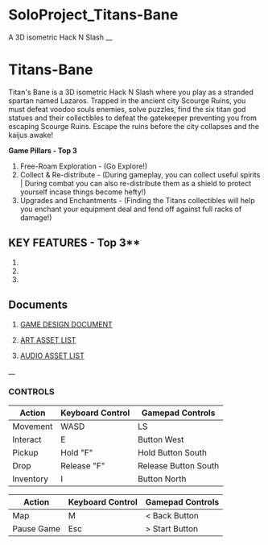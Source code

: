 # SoloProject_Titans-Bane
A 3D isometric Hack N Slash
__

# Titans-Bane
Titan's Bane is a 3D isometric Hack N Slash where you play as a stranded spartan named Lazaros. Trapped in the ancient city Scourge Ruins, you must defeat voodoo souls enemies, solve puzzles, find the six titan god statues and their collectibles to defeat the gatekeeper preventing you from escaping Scourge Ruins. Escape the ruins before the city collapses and the kaijus awake!

**Game Pillars - Top 3**
1. Free-Roam Exploration - (Go Explore!)
2. Collect & Re-distribute - (During gameplay, you can collect useful spirits | During combat you can also re-distribute them as a shield to protect yourself incase things become hefty!)
3. Upgrades and Enchantments - (Finding the Titans collectibles will help you enchant your equipment deal and fend off against full racks of damage!)

## KEY FEATURES - Top 3**
1.
2.
3.

## Documents

1. [GAME DESIGN DOCUMENT](<https://docs.google.com/document/d/1C21a5SkZ2rtnIALKKANTmiBioCDLWCKSGjq0fJ9SEhk/edit?usp=sharing>)

2. [ART ASSET LIST](<https://docs.google.com/spreadsheets/d/1x_UpM9RJzYbV_nibn6MNCZ7r717WTE8q2kf_eUXSW78/edit?usp=sharing>)

3. [AUDIO ASSET LIST](<https://docs.google.com/spreadsheets/d/1x_UpM9RJzYbV_nibn6MNCZ7r717WTE8q2kf_eUXSW78/edit#gid=1567080129>)

__

### CONTROLS

Action      | Keyboard Control  | Gamepad Controls
---         |---                |---
Movement    | WASD              | LS
Interact    | E                 | Button West
Pickup      | Hold "F"          | Hold Button South
Drop        | Release "F"       | Release Button South
Inventory   | I                 | Button North

Action      | Keyboard Control  | Gamepad Controls
---         |---                |---
Map         | M                 | < Back Button
Pause Game  | Esc               | > Start Button
